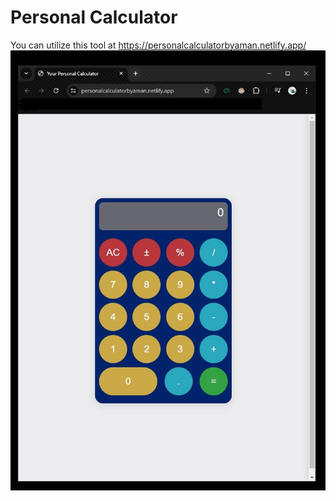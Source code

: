 # Personal Calculator
You can utilize this tool at https://personalcalculatorbyaman.netlify.app/
![userDisplay](FrontEndDisplay.jpg)
